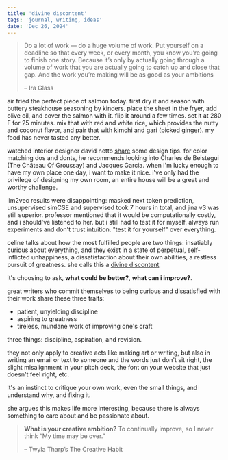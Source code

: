 ```yaml
---
title: 'divine discontent'
tags: 'journal, writing, ideas'
date: 'Dec 26, 2024'
---
```


> Do a lot of work — do a huge volume of work. Put yourself on a deadline so that every week, or every month, you know you’re going to finish one story. Because it’s only by actually going through a volume of work that you are actually going to catch up and close that gap. And the work you’re making will be as good as your ambitions
>
> – Ira Glass

air fried the perfect piece of salmon today. first dry it and season with buttery steakhouse seasoning by kinders. place the sheet in the fryer, add olive oil, and cover the salmon with it. flip it around a few times. set it at 280 F for 25 minutes. mix that with red and white rice, which provides the nutty and coconut flavor, and pair that with kimchi and gari (picked ginger). my food has never tasted any better.

watched interior designer david netto [share](https://youtu.be/A7n1KKxocSw?si=roZVmQMj5LR8CBuq) some design tips. for color matching dos and donts, he recommends looking into Charles de Beistegui (The Château Of Groussay) and Jacques Garcia. when i'm lucky enough to have my own place one day, i want to make it nice. i've only had the privilege of designing my own room, an entire house will be a great and worthy challenge.

llm2vec results were disappointing: masked next token prediction, unsupervised simCSE and supervised took 7 hours in total, and jina v3 was still superior. professor mentioned that it would be computationally costly, and i should've listened to her. but i still had to test it for myself. always run experiments and don't trust intuition. "test it for yourself" over everything.

celine talks about how the most fulfilled people are two things: insatiably curious about everything, and they exist in a state of perpetual, self-inflicted unhappiness, a dissatisfaction about their own abilities, a restless pursuit of greatness. she calls this a [divine discontent](https://substack.com/@celinenguyen/p-150631038)

it's choosing to ask, **what could be better?**, **what can i improve?**.

great writers who commit themselves to being curious and dissatisfied with their work share these three traits:

- patient, unyielding discipline
- aspiring to greatness
- tireless, mundane work of improving one's craft

three things: discipline, aspiration, and revision.

they not only apply to creative acts like making art or writing, but also in writing an email or text to someone and the words just don't sit right, the slight misalignment in your pitch deck, the font on your website that just doesn't feel right, etc.

it's an instinct to critique your own work, even the small things, and understand why, and fixing it.

she argues this makes life more interesting, because there is always something to care about and be passionate about.

> **What is your creative ambition?**
> To continually improve, so I never think “My time may be over.”
>
> – Twyla Tharp’s The Creative Habit
